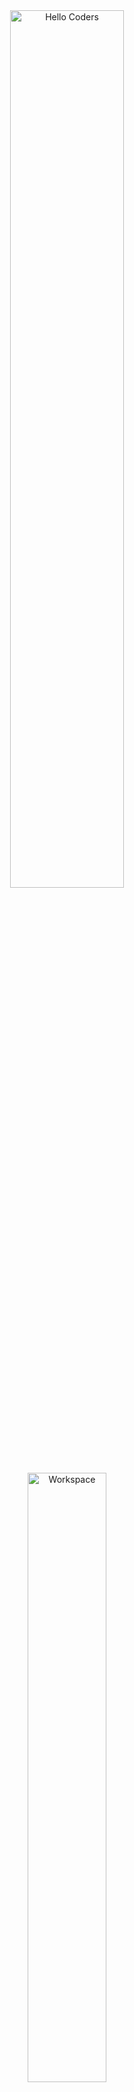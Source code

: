 <div align="center">

<img src="https://github.com/SP-XD/SP-XD/blob/main/images/hellocoders_rounded.gif?raw=true" alt="Hello Coders" width="60%"/>  
<img src="https://github.com/SP-XD/SP-XD/blob/main/images/dev-working_rounded.gif?raw=true" alt="Workspace" width="50%"/>

</div>

---

### 👋 Hello, I'm **Mohamed Abdo El Moniem**

I'm a passionate **Computer Science student** who loves learning and building creative web systems.  
Currently, I'm studying at university and developing a **college web project** using **Java**.

💡 I have experience in:
- **C++**, **Python**, **HTML**, **CSS**, **C#**, and **JavaScript**  
- Currently improving my **Java** skills for backend and web development  
- Deeply interested in **Web Development** and **Software Engineering**

🎯 My goal is to build **professional, functional, and user-friendly web systems** that make a real impact.

---

### 🧠 Languages & Tools I Use  

Here’s a list of the programming languages, tools, and technologies I use — each one plays an important role in my learning journey.  

---

#### 💻 Programming Languages  

![C++](https://img.shields.io/badge/C++-00599C?style=flat&logo=c%2B%2B&logoColor=white)  
I use **C++** for problem-solving and understanding fundamental programming concepts like OOP and data structures.

![C#](https://img.shields.io/badge/C%23-239120?style=flat&logo=c-sharp&logoColor=white)  
I build **Windows** and **ASP.NET Web Forms** applications using C#, mainly for university and ITI projects.

![Python](https://img.shields.io/badge/Python-FFD43B?style=flat&logo=python&logoColor=darkgreen)  
I use **Python** for automation tasks, data manipulation, and scripting.

![Java](https://img.shields.io/badge/Java-ED8B00?style=flat&logo=java&logoColor=white)  
Currently focusing on **Java**, especially for backend systems and academic projects.

---

#### 🌐 Web Development  

![HTML](https://img.shields.io/badge/HTML5-E34F26?style=flat&logo=html5&logoColor=white)
![CSS](https://img.shields.io/badge/CSS3-1572B6?style=flat&logo=css3&logoColor=white)
![JavaScript](https://img.shields.io/badge/JavaScript-F7DF1E?style=flat&logo=javascript&logoColor=black)

I design and develop **responsive web pages** using **HTML**, **CSS**, and **JavaScript**.
I focus on clean structure, usability, and attractive interfaces — often using **Bootstrap** and modern UI techniques.

---

#### 🧰 Tools & Platforms

![Git](https://img.shields.io/badge/GIT-E44C30?style=flat&logo=git&logoColor=white)
![VS Code](https://img.shields.io/badge/Visual_Studio_Code-0078D4?style=flat&logo=visual%20studio%20code&logoColor=white)
![Figma](https://img.shields.io/badge/Figma-F24E1E?style=flat&logo=figma&logoColor=white)
![Photoshop](https://img.shields.io/badge/Photoshop-31A8FF?style=flat&logo=adobephotoshop&logoColor=black)

- **Git & GitHub:** For version control and team collaboration  
- **VS Code:** My main editor for web and multi-language development  
- **Figma & Photoshop:** For UI/UX design and visual prototyping  

---

### 📘 Currently Learning  

🚀 Expanding my skills in **Java**, exploring **Spring Boot**, and learning more about **MySQL** and **SQL Server** integration.  
I'm also experimenting with **React** to enhance frontend interactivity and user experience.

---

### 🤝 Team Projects  

<div align="center">
  <img src="https://github.com/SP-XD/SP-XD/blob/main/images/teamwork.gif?raw=true" alt="Teamwork Animation" width="60%"/>
</div>

💻 **College Web System Project**  
I’m collaborating with my university team to build a **Professional Faculty Web System** using **ASP.NET Web Forms** and **SQL Server**.  
The system aims to simplify communication between students and faculty through these modules:  
- 🧾 **User registration & login**  
- 👤 **Personal profiles & diaries**  
- 📰 **Faculty news section**    
- 💬 **Contact & feedback system**

🎯 **My Role:** Frontend & Backend & Database Developer  
Responsible for database management, registration logic, and backend–frontend integration.

---

### 🌐 Connect With Me  

<p align="center">
  <a href="https://www.linkedin.com/in/mohamed-riyad-998279325" target="_blank">
    <img src="https://img.shields.io/badge/LinkedIn-0A66C2?style=for-the-badge&logo=linkedin&logoColor=white"/>
  </a>
  <a href="https://t.me/mohamed_abdo_El_monem" target="_blank">
    <img src="https://img.shields.io/badge/Telegram-229ED9?style=for-the-badge&logo=telegram&logoColor=white"/>
  </a>
  <a href="https://github.com/mohamed8i69" target="_blank">
    <img src="https://img.shields.io/badge/GitHub-171515?style=for-the-badge&logo=github&logoColor=white"/>
  </a>
  <a href="mailto:mhomedabdo2271@gmail.com" target="_blank">
    <img src="https://img.shields.io/badge/Gmail-EA4335?style=for-the-badge&logo=gmail&logoColor=white"/>
  </a>
</p>

---

<div align="center">
  
![Profile Views](https://komarev.com/ghpvc/?username=MohamedAbdoElMoniem&style=flat&color=orange&label=PROFILE+VIEWS)

</div>

---

<div align="center">
<img src="https://github.com/SP-XD/SP-XD/blob/main/images/dev-working_rounded.gif?raw=true" width="40%"/><br>
<em>“Code. Learn. Build. Repeat.”</em>
</div>
